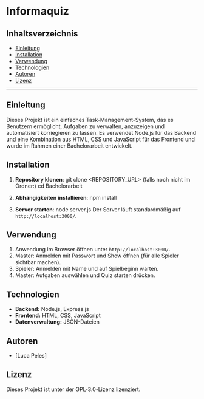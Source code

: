 # **Informaquiz**

## **Inhaltsverzeichnis**
- [Einleitung](#einleitung)
- [Installation](#installation)
- [Verwendung](#verwendung)
- [Technologien](#technologien)
- [Autoren](#autoren)
- [Lizenz](#lizenz)

---

## **Einleitung**
Dieses Projekt ist ein einfaches Task-Management-System, das es Benutzern ermöglicht, Aufgaben zu verwalten, anzuzeigen und automatisiert korriegieren zu lassen. Es verwendet Node.js für das Backend und eine Kombination aus HTML, CSS und JavaScript für das Frontend und wurde im Rahmen einer Bachelorarbeit entwickelt.

## **Installation**
1. **Repository klonen**:
   git clone <REPOSITORY_URL>
   (falls noch nicht im Ordner:) cd Bachelorarbeit

2. **Abhängigkeiten installieren**:
   npm install

3. **Server starten**:
   node server.js
   Der Server läuft standardmäßig auf `http://localhost:3000/`.

## **Verwendung**
1. Anwendung im Browser öffnen unter `http://localhost:3000/`.
2. Master: Anmelden mit Passwort und Show öffnen (für alle Spieler sichtbar machen).
3. Spieler: Anmelden mit Name und auf Spielbeginn warten.
4. Master: Aufgaben auswählen und Quiz starten drücken.

## **Technologien**
- **Backend:** Node.js, Express.js
- **Frontend:** HTML, CSS, JavaScript
- **Datenverwaltung:** JSON-Dateien

## **Autoren**
- [Luca Peles]

## **Lizenz**
Dieses Projekt ist unter der GPL-3.0-Lizenz lizenziert.